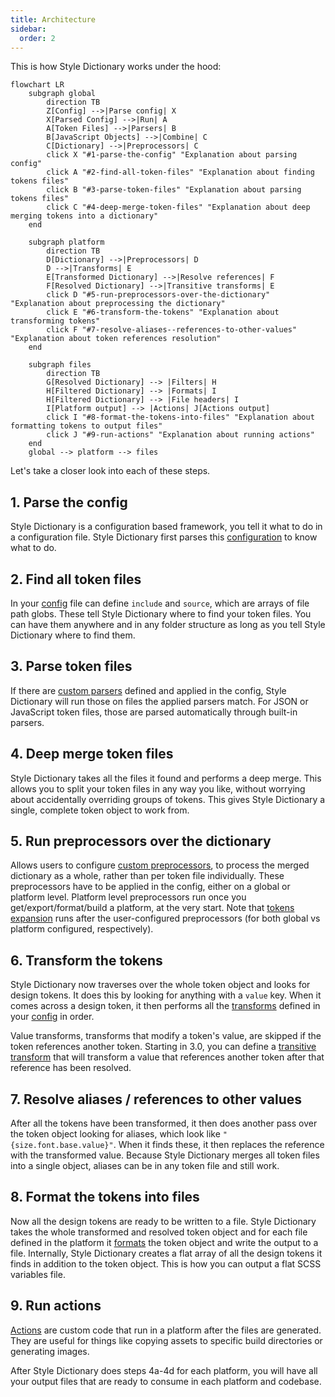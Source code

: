 ```yaml
---
title: Architecture
sidebar:
  order: 2
---
```


This is how Style Dictionary works under the hood:

```mermaid
flowchart LR
    subgraph global
        direction TB
        Z[Config] -->|Parse config| X
        X[Parsed Config] -->|Run| A
        A[Token Files] -->|Parsers| B
        B[JavaScript Objects] -->|Combine| C
        C[Dictionary] -->|Preprocessors| C
        click X "#1-parse-the-config" "Explanation about parsing config"
        click A "#2-find-all-token-files" "Explanation about finding tokens files"
        click B "#3-parse-token-files" "Explanation about parsing tokens files"
        click C "#4-deep-merge-token-files" "Explanation about deep merging tokens into a dictionary"
    end

    subgraph platform
        direction TB
        D[Dictionary] -->|Preprocessors| D
        D -->|Transforms| E
        E[Transformed Dictionary] -->|Resolve references| F
        F[Resolved Dictionary] -->|Transitive transforms| E
        click D "#5-run-preprocessors-over-the-dictionary" "Explanation about preprocessing the dictionary"
        click E "#6-transform-the-tokens" "Explanation about transforming tokens"
        click F "#7-resolve-aliases--references-to-other-values" "Explanation about token references resolution"
    end

    subgraph files
        direction TB
        G[Resolved Dictionary] --> |Filters| H
        H[Filtered Dictionary] --> |Formats| I
        H[Filtered Dictionary] --> |File headers| I
        I[Platform output] --> |Actions| J[Actions output]
        click I "#8-format-the-tokens-into-files" "Explanation about formatting tokens to output files"
        click J "#9-run-actions" "Explanation about running actions"
    end
    global --> platform --> files
```

Let's take a closer look into each of these steps.

## 1. Parse the config

Style Dictionary is a configuration based framework, you tell it what to do in a configuration file. Style Dictionary first parses this [configuration](/reference/config) to know what to do.

## 2. Find all token files

In your [config](/reference/config) file can define `include` and `source`, which are arrays of file path globs. These tell Style Dictionary where to find your token files. You can have them anywhere and in any folder structure as long as you tell Style Dictionary where to find them.

## 3. Parse token files

If there are [custom parsers](/reference/hooks/parsers) defined and applied in the config, Style Dictionary will run those on files the applied parsers match. For JSON or JavaScript token files, those are parsed automatically through built-in parsers.

## 4. Deep merge token files

Style Dictionary takes all the files it found and performs a deep merge. This allows you to split your token files in any way you like, without worrying about accidentally overriding groups of tokens. This gives Style Dictionary a single, complete token object to work from.

## 5. Run preprocessors over the dictionary

Allows users to configure [custom preprocessors](/reference/hooks/preprocessors), to process the merged dictionary as a whole, rather than per token file individually.
These preprocessors have to be applied in the config, either on a global or platform level.
Platform level preprocessors run once you get/export/format/build a platform, at the very start.
Note that [tokens expansion](/reference/config#expand) runs after the user-configured preprocessors (for both global vs platform configured, respectively).

## 6. Transform the tokens

Style Dictionary now traverses over the whole token object and looks for design tokens. It does this by looking for anything with a `value` key. When it comes across a design token, it then performs all the [transforms](/reference/hooks/transforms) defined in your [config](/reference/config) in order.

Value transforms, transforms that modify a token's value, are skipped if the token references another token. Starting in 3.0, you can define a [transitive transform](/reference/hooks/transforms#transitive-transforms) that will transform a value that references another token after that reference has been resolved.

## 7. Resolve aliases / references to other values

After all the tokens have been transformed, it then does another pass over the token object looking for aliases, which look like `"{size.font.base.value}"`. When it finds these, it then replaces the reference with the transformed value. Because Style Dictionary merges all token files into a single object, aliases can be in any token file and still work.

## 8. Format the tokens into files

Now all the design tokens are ready to be written to a file. Style Dictionary takes the whole transformed and resolved token object and for each file defined in the platform it [formats](/reference/hooks/formats) the token object and write the output to a file. Internally, Style Dictionary creates a flat array of all the design tokens it finds in addition to the token object. This is how you can output a flat SCSS variables file.

## 9. Run actions

[Actions](/reference/hooks/actions) are custom code that run in a platform after the files are generated. They are useful for things like copying assets to specific build directories or generating images.

After Style Dictionary does steps 4a-4d for each platform, you will have all your output files that are ready to consume in each platform and codebase.

